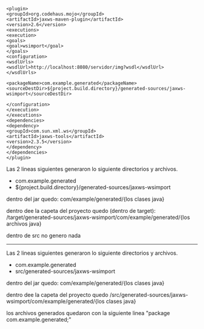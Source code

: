 ```
<plugin>
<groupId>org.codehaus.mojo</groupId>
<artifactId>jaxws-maven-plugin</artifactId>
<version>2.6</version>
<executions>
<execution>
<goals>
<goal>wsimport</goal>
</goals>
<configuration>
<wsdlUrls>
<wsdlUrl>http://localhost:8080/servidor/img?wsdl</wsdlUrl>
</wsdlUrls>
```
```
<packageName>com.example.generated</packageName>
<sourceDestDir>${project.build.directory}/generated-sources/jaxws-wsimport</sourceDestDir>
```
```
</configuration>
</execution>
</executions>
<dependencies>
<dependency>
<groupId>com.sun.xml.ws</groupId>
<artifactId>jaxws-tools</artifactId>
<version>2.3.5</version>
</dependency>
</dependencies>
</plugin>
```

Las 2 lineas siguientes generaron lo siguiente directorios y archivos.

+ <packageName>com.example.generated</packageName>
+ <sourceDestDir>${project.build.directory}/generated-sources/jaxws-wsimport</sourceDestDir>

dentro del jar quedo: com/example/generated/{los clases java}

dentro dee la capeta del proyecto quedo (dentro de target): /target/generated-sources/jaxws-wsimport/com/example/generated/{los archivos java}

dentro de src no genero nada

-----------------------------------------------------------------------

Las 2 lineas siguientes generaron lo siguiente directorios y archivos.

+ <packageName>com.example.generated</packageName>
+ <sourceDestDir>src/generated-sources/jaxws-wsimport</sourceDestDir>

dentro del jar quedo: com/example/generated/{los clases java}

dentro dee la capeta del proyecto quedo /src/generated-sources/jaxws-wsimport/com/example/generated/{los clases java}

los archivos generados quedaron con la siguiente linea "package com.example.generated;"
